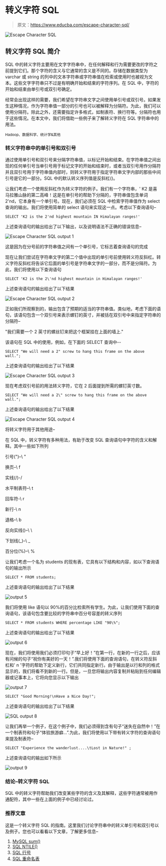 # 转义字符 SQL

> 原文：<https://www.educba.com/escape-character-sql/>

![Escape Character SQL](img/08b8f21d8cae3a1ecb427420a4fee6db.png)



## 转义字符 SQL 简介

SQL 中的转义字符主要用在文字字符串中，在任何解释和行为需要更改的字符之前提到它们。那个字符的含义与它通常的含义是不同的。存储在数据类型为 varchar 或 string 的列中的文本字符串或字符串值在检索或使用时也被视为文本。这些文字字符串只不过是有明确开始和结束的字符序列。在 SQL 中，字符的开始和结束由单引号或双引号确定。

经常会出现这样的需要，我们希望在字符串文字之间使用单引号或双引号。如果发生这种情况，作为字符串值一部分的引号也可以被解释为分隔符。为此，我们可以使用分隔符。除此之外，还需要指定许多格式，如制表符、换行符等。分隔符也用于这些情况。在本文中，我们将借助一些例子来了解转义字符在 SQL 字符串中的用法。

<small>Hadoop、数据科学、统计学&其他</small>

### 转义字符串中的单引号和双引号

通过使用单引号和双引号来分隔字符串值，以标记开始和结束。在字符串值之间出现的任何单引号当单引号用于标记文字的开始和结束时，或者当双引号用作分隔符并且双引号用于字符串值内部时，则转义字符用于指定字符串文字内部的那些中间引号是它的一部分。SQL 中的默认转义序列值是反斜杠(\)。

让我们考虑一个使用反斜杠作为转义字符的例子。我们有一个字符串，' K2 是喜马拉雅山脉的第二高峰！这是在单引号的帮助下分隔的，字符串值包含单词 2'nd，它本身有一个单引号。现在，我们必须在 SQL 中检索字符串值作为 select 查询的输出。我们将使用简单的 select 语句来实现这一点。考虑以下查询语句–

`SELECT 'K2 is the 2'nd highest mountain IN Himalayan ranges!'`

上述查询语句的输出给出了以下输出，以及说明语法不正确的错误信息–

![Escape Character SQL output 1](img/af79d31cef589c0f9eadaec23e71bc55.png)



这是因为在分号前的字符串值之间有一个单引号，它标志着查询语句的完成

现在让我们尝试在字符串文字的第二个值中出现的单引号前使用转义符反斜杠。转义字符反斜杠将告诉它后面的单引号是字符串文字的一部分，而不是分隔符。为此，我们将使用以下查询语句

`SELECT 'K2 is the 2\'nd highest mountain in Himalayan ranges!'`

上述查询语句的输出给出了以下结果

![Escape Character SQL output 2](img/84e7e12a3e96ac228bac01051fd94f3b.png)



正如我们所观察到的，输出包含了预期的适当的字符串值。类似地，考虑下面的语句，该语句包含一个双引号来表示螺钉的英寸，并被括在双引号中来指定字符串的分隔符–

"我们需要一个 2 英寸的螺丝钉来把这个框架挂在上面的墙上."

该语句在 SQL 中的使用，例如，在下面的 SELECT 查询中--

`SELECT "We will need a 2" screw to hang this frame on the above wall.";`

上述查询语句的输出给出了以下结果

![Escape Character SQL output 3](img/4b0aa60f008196d1f5077ee118ddeda0.png)



现在考虑双引号前的用法转义字符，它在 2 后面提到所需的螺钉英寸数。

`SELECT "We will need a 2\" screw to hang this frame on the above wall.";`

上述查询语句的输出给出了以下结果

![Escape Character SQL output 4](img/3a5e4b043c3c74efdf0f9e02f34dd049.png)



将转义字符用于其他用途–

在 SQL 中，转义字符有多种用法，有助于改变 SQL 查询语句中字符的含义和解释。其中一些如下所列

引号(")–\ "

换页–\ f

实线(/)-\/

水平制表符–\ t

回车符-\ r

新行-\ n

退格–\ b

反向实线(\)–\ \

下划线(_)–\ _

百分位(%)–\ %

让我们考虑一个名为 students 的现有表，它具有以下结构和内容，如以下查询语句的输出所示

`SELECT * FROM students;`

上述查询语句的输出给出了以下结果

![output 5](img/57c7b6c6c04d0202a400a41ad0d0d0c1.png)



我们将使用 like 语句以 90%的百分比检索所有学生。为此，让我们使用下面的查询语句，该语句包含要比较的字符串中百分号容差的转义序列

`SELECT * FROM students WHERE percentage LIKE "90\%";`

上述查询语句的输出给出了以下结果

![output 6](img/f9cb07330e3fbc924a8604be57ed535b.png)



现在，我们将使用我们必须打印句子“早上好！”在第一行，在新的一行之后，应该有问候的句子“祝你有美好的一天！”.我们将使用下面的查询语句，在转义符反斜杠和' n '字符的帮助下定义新行，它们共同指定新行。由于输出是以行和列的格式显示的，我们将看不到新的一行。但是，一旦您将输出内容复制并粘贴到任何编辑器或记事本上，它将向您显示以下输出

![output 7](img/a0c10754792e9508efb02c08c13887ed.png)



`SELECT "Good Morning!\nHave a Nice Day!";`

上述查询语句的输出给出了以下结果

![SQL output 8](img/f90ad8e993ed44c57bbca4d21a6a70f3.png)



让我们再举一个例子，在这个例子中，我们必须得到含有句子“迷失在自然中！”在一个制表符和句子“体验旅游癖…”.为此，我们将使用以下带有转义字符的查询语句来提及制表符–

`SELECT "Experience the wanderlust....\tLost in Nature!" ;`

上述查询语句的输出如下所示

![output 9](img/dda9003405fd04282c308b0a78448624.png)



### 结论–转义字符 SQL

SQL 中的转义字符帮助我们改变某些字符的含义及其解释，这些字符通常被用作通配符，其中一些在上面的例子中已经讨论过。

### 推荐文章

这是一个转义字符 SQL 的指南。这里我们讨论字符串中的转义单引号和双引号以及例子。您也可以看看以下文章，了解更多信息–

1.  [MySQL sum()](https://www.educba.com/mysql-sum/)
2.  [SQL NTILE()](https://www.educba.com/sql-ntile/)
3.  [SQL 行号](https://www.educba.com/sql-row_number/)
4.  [SQL 重命名表](https://www.educba.com/sql-rename-table/)





